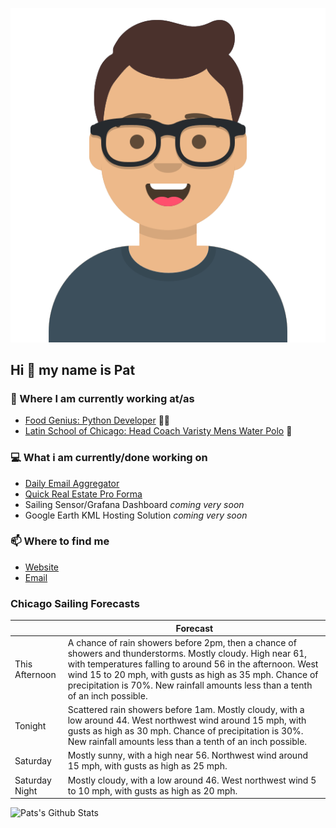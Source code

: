 [![Social banner for p-j-falconer](https://raw.githubusercontent.com/P-J-FALCONER/P-J-FALCONER/master/assets/avataaars.svg)](https://patfalconer.com/)
## Hi :wave: my name is Pat

### 💼 Where I am currently working at/as
- [Food Genius: Python Developer](https://getfoodgenius.com/) 🍔🐍
- [Latin School of Chicago: Head Coach Varisty Mens Water Polo](https://www.latinschool.org/) 🤽


### 💻 What i am currently/done working on
 - [Daily Email Aggregator](https://github.com/P-J-FALCONER/dott_daily_mail)
 - [Quick Real Estate Pro Forma](https://github.com/P-J-FALCONER/henry)
 - Sailing Sensor/Grafana Dashboard *coming very soon*
 - Google Earth KML Hosting Solution *coming very soon*

### 📫 Where to find me
 - [Website](https://patfalconer.com/)
 - [Email](mailto:patrick.j.falconer@gmail.com)


### Chicago Sailing Forecasts
|   | Forecast  |
|---|---|
| This Afternoon | A chance of rain showers before 2pm, then a chance of showers and thunderstorms. Mostly cloudy. High near 61, with temperatures falling to around 56 in the afternoon. West wind 15 to 20 mph, with gusts as high as 35 mph. Chance of precipitation is 70%. New rainfall amounts less than a tenth of an inch possible. |
| Tonight | Scattered rain showers before 1am. Mostly cloudy, with a low around 44. West northwest wind around 15 mph, with gusts as high as 30 mph. Chance of precipitation is 30%. New rainfall amounts less than a tenth of an inch possible. |
| Saturday | Mostly sunny, with a high near 56. Northwest wind around 15 mph, with gusts as high as 25 mph. |
| Saturday Night | Mostly cloudy, with a low around 46. West northwest wind 5 to 10 mph, with gusts as high as 20 mph. |

![Pats's Github Stats](https://github-readme-stats.vercel.app/api?username=p-j-falconer&show_icons=true&theme=radical)
